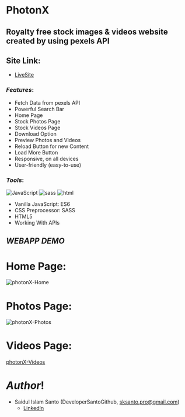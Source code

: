 # PhotonX
## Royalty free stock images & videos website created by using pexels API

## Site Link:
- [LiveSite](https://photonx.netlify.app/index.html)

### *Features*:

* Fetch Data from pexels API
* Powerful Search Bar
* Home Page 
* Stock Photos Page
* Stock Videos Page
* Download Option
* Preview Photos and Videos
* Reload Button for new Content 
* Load More Button
* Responsive, on all devices
* User-friendly (easy-to-use)

### *Tools*: 
![JavaScript](https://user-images.githubusercontent.com/72430572/208607054-2eb2d630-61ab-4ba5-a41e-db74245806ec.png)
![sass](https://user-images.githubusercontent.com/72430572/208606358-d8300af5-59b4-45fe-8c7f-4bbc9fd5039c.png)
![html](https://user-images.githubusercontent.com/72430572/208606664-b2c0a15c-e3be-4864-953a-cb2672851d36.png)
</br>
* Vanilla JavaScript: ES6 
* CSS Preprocessor: SASS 
* HTML5
* Working With APIs


## *WEBAPP DEMO*

# Home Page:
![photonX-Home](https://user-images.githubusercontent.com/72430572/208773015-526f3eb6-6fd9-4d1e-bc4f-6f94c6a2db8b.png)
# Photos Page:
![photonX-Photos](https://user-images.githubusercontent.com/72430572/208773023-cc93be2a-c426-4924-844e-e104322dc387.png)
# Videos Page:
[photonX-Videos](https://user-images.githubusercontent.com/72430572/208773031-c0d3a68c-03d8-4600-ad46-e383eac7f9c0.png)

# *Author*!

* Saidul Islam Santo (DeveloperSantoGithub, sksanto.pro@gmail.com)
  - [LinkedIn](https://www.linkedin.com/in/saidul-islam-santo/)
